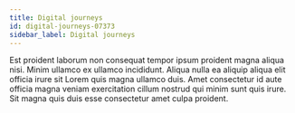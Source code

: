 ```yaml
---
title: Digital journeys
id: digital-journeys-07373
sidebar_label: Digital journeys
---
```


Est proident laborum non consequat tempor ipsum proident magna aliqua nisi. Minim ullamco ex ullamco incididunt. Aliqua nulla ea aliquip aliqua elit officia irure sit Lorem quis magna ullamco duis. Amet consectetur id aute officia magna veniam exercitation cillum nostrud qui minim sunt quis irure. Sit magna quis duis esse consectetur amet culpa proident.

